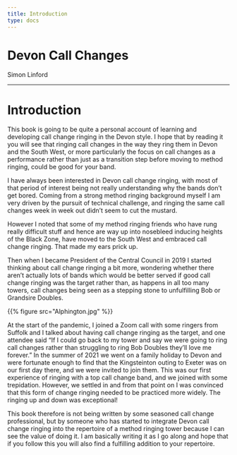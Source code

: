 ```yaml
---
title: Introduction
type: docs
---
```


# Devon Call Changes
Simon Linford

---
# Introduction
This book is going to be quite a personal account of learning and developing call change ringing in the Devon style. I hope that by reading it you will see that ringing call changes in the way they ring them in Devon and the South West, or more particularly the focus on call changes as a performance rather than just as a transition step before moving to method ringing, could be good for your band.

I have always been interested in Devon call change ringing, with most of that period of interest being not really understanding why the bands don’t get bored. Coming from a strong method ringing background myself I am very driven by the pursuit of technical challenge, and ringing the same call changes week in week out didn’t seem to cut the mustard.

However I noted that some of my method ringing friends who have rung really difficult stuff and hence are way up into nosebleed inducing heights of the Black Zone, have moved to the South West and embraced call change ringing. That made my ears prick up.

Then when I became President of the Central Council in 2019 I started thinking about call change ringing a bit more, wondering whether there aren’t actually lots of bands which would be better served if good call change ringing was the target rather than, as happens in all too many towers, call changes being seen as a stepping stone to unfulfilling Bob or Grandsire Doubles.


{{% figure src="Alphington.jpg" %}}

At the start of the pandemic, I joined a Zoom call with some ringers from Suffolk and I talked about having call change ringing as the target, and one attendee said “If I could go back to my tower and say we were going to ring call changes rather than struggling to ring Bob Doubles they’ll love me forever.”
In the summer of 2021 we went on a family holiday to Devon and were fortunate enough to find that the Kingsteinton outing to Exeter was on our first day there, and we were invited to join them. This was our first experience of ringing with a top call change band, and we joined with some trepidation. However, we settled in and from that point on I was convinced that this form of change ringing needed to be practiced more widely. The ringing up and down was exceptional!

This book therefore is not being written by some seasoned call change professional, but by someone who has started to integrate Devon call change ringing into the repertoire of a method ringing tower because I can see the value of doing it. I am basically writing it as I go along and hope that if you follow this you will also find a fulfilling addition to your repertoire.
